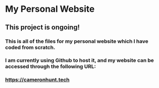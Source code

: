# My Personal Website

## This project is ongoing!

### This is all of the files for my personal website which I have coded from scratch.
### I am currently using Github to host it, and my website can be accessed through the following URL:
### https://cameronhunt.tech
